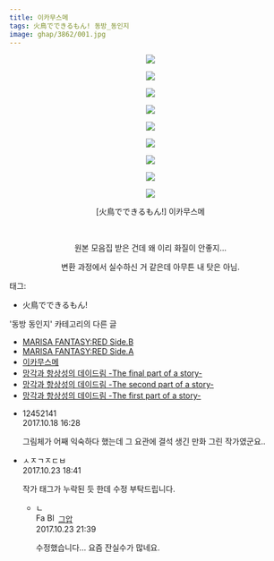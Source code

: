 ```yaml
---
title: 이카무스메
tags: 火鳥でできるもん! 동방_동인지
image: ghap/3862/001.jpg
---
```

<div class="article">
<p style="text-align: center; clear: none; float: none;"><img src="{{ site.nasurl }}/ghap/3862/001.jpg"/></p>
<p style="text-align: center; clear: none; float: none;"><img src="{{ site.nasurl }}/ghap/3862/002.jpg"/></p>
<p style="text-align: center; clear: none; float: none;"><img src="{{ site.nasurl }}/ghap/3862/003.jpg"/></p>
<p style="text-align: center; clear: none; float: none;"><img src="{{ site.nasurl }}/ghap/3862/004.jpg"/></p>
<p style="text-align: center; clear: none; float: none;"><img src="{{ site.nasurl }}/ghap/3862/005.jpg"/></p>
<p style="text-align: center; clear: none; float: none;"><img src="{{ site.nasurl }}/ghap/3862/006.jpg"/></p>
<p style="text-align: center; clear: none; float: none;"><img src="{{ site.nasurl }}/ghap/3862/007.jpg"/></p>
<p style="text-align: center; clear: none; float: none;"><img src="{{ site.nasurl }}/ghap/3862/008.jpg"/></p>
<p style="text-align: center; clear: none; float: none;"><img src="{{ site.nasurl }}/ghap/3862/009.jpg"/></p>
<p style="text-align: center; clear: none; float: none;">[火鳥でできるもん!] 이카무스메</p>
<p style="text-align: center; clear: none; float: none;"><br/></p>
<p style="text-align: center; clear: none; float: none;">원본 모음집 받은 건데 왜 이리 화질이 안좋지...</p>
<p style="text-align: center; clear: none; float: none;">변환 과정에서 실수하신 거 같은데 아무튼 내 탓은 아님.</p>
</div><div class="tagTrail">
<p>태그: </p>
<ul>
<li>火鳥でできるもん!</li>
</ul>
</div><div class="another">
<p>'동방 동인지' 카테고리의 다른 글</p>
<ul>
<li><a href="/2017-10-17-ghap_3864">MARISA FANTASY:RED Side.B</a></li>
<li><a href="/2017-10-17-ghap_3863">MARISA FANTASY:RED Side.A</a></li>
<li><a href="/2017-10-17-ghap_3862">이카무스메</a></li>
<li><a href="/2017-10-17-ghap_3861">망각과 항상성의 데이드림 -The final part of a story-</a></li>
<li><a href="/2017-10-17-ghap_3860">망각과 항상성의 데이드림 -The second part of a story-</a></li>
<li><a href="/2017-10-17-ghap_3859">망각과 항상성의 데이드림 -The first part of a story-</a></li>
</ul>
</div><div class="cb_module cb_fluid">
<div class="cb_wrt cb_profile">
<div class="comment">
<ul>
<li class="cb_thumb_off" id="comment15108376">
<div class="cb_comment_area">
<div class="cb_info_area">
<div class="cb_section">
<span class="cb_nick_name">12452141</span>
</div>
<div class="cb_section">
<span class="cb_date">2017.10.18 16:28 </span>
</div>
</div>
<div class="cb_dsc_comment">
<p class="cb_dsc">
											그림체가 어째 익숙하다 했는데 그 요관에 결석 생긴 만화 그린 작가였군요..
										</p>
</div>
</div></li>
<li class="cb_thumb_off" id="comment15112735">
<div class="cb_comment_area">
<div class="cb_info_area">
<div class="cb_section">
<span class="cb_nick_name">ㅅㅈㄱㅈㄷㅂ</span>
</div>
<div class="cb_section">
<span class="cb_date">2017.10.23 18:41 </span>
</div>
</div>
<div class="cb_dsc_comment">
<p class="cb_dsc">
											작가 태그가 누락된 듯 한데 수정 부탁드립니다.
										</p>
</div>
<ul>
<li class="cb_thumb_off" id="comment15112848">
<span class="cb_bu_subnode">ㄴ</span>
<div class="cb_comment_area">
<div class="cb_info_area">
<div class="cb_section">
<span class="cb_nick_name"><img alt="Favicon of https://ghaptouhou.tistory.com" height="16" onerror="this.onerror=null;this.parentNode.removeChild(this)" src="https://ghaptouhou.tistory.com/favicon.ico" width="16"/> <img alt="BlogIcon" height="16" onerror="this.parentNode.removeChild(this)" src="https://ghaptouhou.tistory.com/index.gif" width="16"/> <a href="https://ghaptouhou.tistory.com" onclick="return openLinkInNewWindow(this)"> 그압</a><span class="tistoryProfileLayerTrigger" onclick='TistoryProfile.show(event, this, {"title":"\uc800\uae30 \uc774\uac70 \ub098\uc911\uc5d0 \uc218\uc815 \uac00\ub2a5\ud558\ub098\uc694","url":"https:\/\/ghap.tistory.com","nickname":"\uadf8\uc555","items":[]}); return false;'></span></span>
</div>
<div class="cb_section">
<span class="cb_date">2017.10.23 21:39 </span>
</div>
</div>
<div class="cb_dsc_comment">
<p class="cb_dsc">
																수정했습니다... 요즘 잔실수가 많네요.
															</p>
</div>
</div>
</li>
</ul>
</div></li>
</ul>
</div>
</div><!-- commentList close -->
</div>